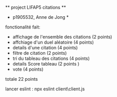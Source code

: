 ** project LIFAP5 citations **

* p1905532, Anne de Jong * 

fonctionalité fait: 
* affichage de l'ensemble des citations (2 points)
* affchiage d'un duel aléatoire (4 points) 
* details d'une citation (4 points)
* filtre de citation (2 points) 
* tri du tableau des citations (4 points)
* details Score tableau (2 points ) 
* vote (4 points) 


totale 22 points 

lancer eslint : npx eslint client\client.js
